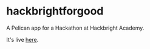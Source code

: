 hackbrightforgood
=================

A Pelican app for a Hackathon at Hackbright Academy.

It's live [here](http://hackbrightforgood.herokuapp.com).
